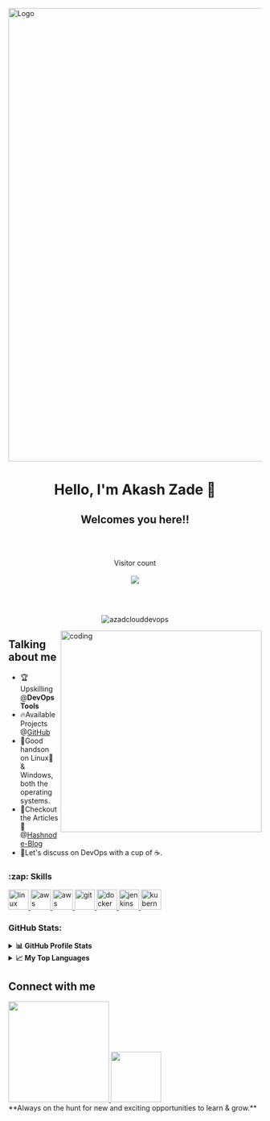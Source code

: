 <img align="center" alt="Logo" width=900 src="https://user-images.githubusercontent.com/116208380/215482372-2c567abb-2643-4ecb-bae2-4224fd5e6cb2.png"></br>

<h1 align="center">
  Hello, I'm Akash Zade 👋
</h1>

<h2 align="center">
Welcomes you here!!
</h2>
<br>
</br>

<p align="center"> 
  Visitor count<br>
  <br>
  <img src="https://profile-counter.glitch.me/akashzade/count.svg" />
</p>

<br>
</br>

<p align="center">
<img align="center" src="https://github-readme-streak-stats.herokuapp.com/?user=azadclouddevops&" alt="azadclouddevops" />
</p>
<img align="right" alt="coding" width="400" src="https://user-images.githubusercontent.com/116208380/215477116-ba26f6a0-600c-4467-bf2e-0742adc89fcb.png">

## Talking about me
- 🏆Upskilling @**DevOps Tools**</br>
- 🔥Available Projects @[GitHub](https://github.com/AzadCloudDevOps)</br>
- 💪Good handson on Linux🐧 & Windows, both the operating systems.</br>
- 👀Checkout the Articles📝 @[Hashnode-Blog](https://akash-zade.hashnode.dev)</br>
- 🤝Let's discuss on DevOps with a cup of ☕.

<h3 align="left">:zap: Skills</h3>

<p align="left"> 
<a href="https://www.linux.org/" target="_blank" > <img src="https://www.vectorlogo.zone/logos/linux/linux-icon.svg" alt="linux" width="40" height="40" /> </a>
<a href="https://aws.amazon.com" target="_blank" rel="noreferrer"> <img src="https://www.vectorlogo.zone/logos/amazon_aws/amazon_aws-icon.svg" alt="aws" width="40" height="40"/> </a>
<a href="https://python.org" target="_blank" rel="noreferrer"> <img src="https://www.vectorlogo.zone/logos/python/python-vertical.svg" alt="aws" width="40" height="40"/> </a>
<a href="https://git-scm.com/" target="_blank" rel="noreferrer"> <img src="https://www.vectorlogo.zone/logos/git-scm/git-scm-icon.svg" alt="git" width="40" height="40"/> </a>
<a href="https://docs.docker.com/" target="_blank" rel="noreferrer"> <img src="https://www.vectorlogo.zone/logos/docker/docker-official.svg" alt="docker" width="40" height="40"/> </a>
<a href="https://www.jenkins.io" target="_blank" rel="noreferrer"> <img src="https://www.vectorlogo.zone/logos/jenkins/jenkins-icon.svg" alt="jenkins" width="40" height="40"/> </a>
<a href="https://kubernetes.io" target="_blank" rel="noreferrer"> <img src="https://www.vectorlogo.zone/logos/kubernetes/kubernetes-icon.svg" alt="kubernetes" width="40" height="40"/> </a> 
</p>

<h3>GitHub Stats:</h3>

<details>
<summary><b>📊 GitHub Profile Stats</b></summary>
<p align="left"> <img src="https://github-readme-stats.vercel.app/api?username=azadclouddevops&show_icons=true&locale=en" alt="azadclouddevops" />
</details>
<details>
<summary><b>📈 My Top Languages</b></summary>
<p align="left"> <img align="center" src="https://github-readme-stats.vercel.app/api/top-langs?username=azadclouddevops&show_icons=true&locale=en&layout=compact" alt="azadclouddevops" /></p>
</details>

## Connect with me
<div  align="left">
<a href="https://www.linkedin.com/in/akash-zade/">
<img width="200px" src="https://www.vectorlogo.zone/logos/linkedin/linkedin-ar21.svg?&logo=linkedin&logoColor=skyblue" />
</a>
<a href="https://github.com/AzadCloudDevOps">
<img  width="100px" src="https://www.vectorlogo.zone/logos/github/github-icon.svg?&logo=github&logoColor=white" />
</a>
</div>
<align="center">**Always on the hunt for new and exciting opportunities to learn & grow.**</>
